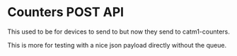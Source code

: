 # Counters POST API

This used to be for devices to send to but now they send to catm1-counters.

This is more for testing with a nice json payload directly without the queue.
